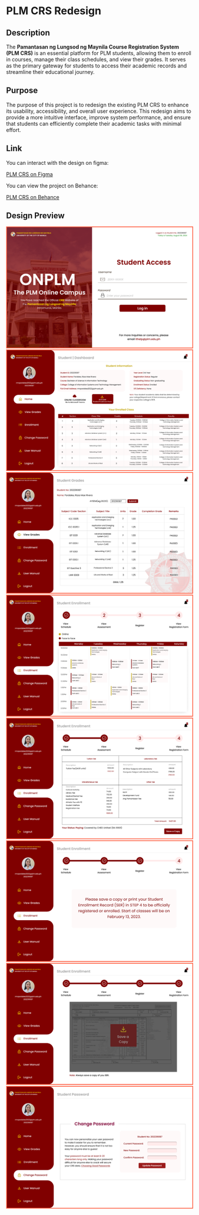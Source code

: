# PLM CRS Redesign

## Description
The **Pamantasan ng Lungsod ng Maynila Course Registration System (PLM CRS)** is an essential platform for PLM students, allowing them to enroll in courses, manage their class schedules, and view their grades. It serves as the primary gateway for students to access their academic records and streamline their educational journey.

## Purpose
The purpose of this project is to redesign the existing PLM CRS to enhance its usability, accessibility, and overall user experience. This redesign aims to provide a more intuitive interface, improve system performance, and ensure that students can efficiently complete their academic tasks with minimal effort.

## Link

You can interact with the design on figma:

[PLM CRS on Figma](https://www.figma.com/proto/CrpwT5g1xF4n22ls6AGwGr/Redesign-PLM-CRS?page-id=0%3A1&node-id=1-2&viewport=-828%2C-325%2C0.28&t=xocmufbMymVJjFZS-1&scaling=scale-down&content-scaling=fixed&starting-point-node-id=1%3A2)

You can view the project on Behance:

[PLM CRS on Behance](https://www.behance.net/gallery/205751911/PLM-CRS-Redesign)

## Design Preview

<img src="Mockup/1.png" alt="Website Preview" style="border: 2px solid #FF6347;">
<img src="Mockup/2.png" alt="Website Preview" style="border: 2px solid #FF6347;">
<img src="Mockup/4.png" alt="Website Preview" style="border: 2px solid #FF6347;">
<img src="Mockup/5.png" alt="Website Preview" style="border: 2px solid #FF6347;">
<img src="Mockup/6.png" alt="Website Preview" style="border: 2px solid #FF6347;">
<img src="Mockup/7.png" alt="Website Preview" style="border: 2px solid #FF6347;">
<img src="Mockup/8.png" alt="Website Preview" style="border: 2px solid #FF6347;">
<img src="Mockup/9.png" alt="Website Preview" style="border: 2px solid #FF6347;">

